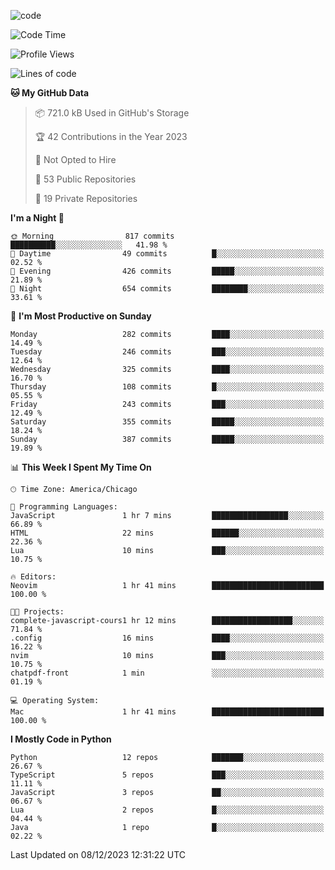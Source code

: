 
<!--
**liuyaanng/liuyaanng** is a ✨ _special_ ✨ repository because its `README.md` (this file) appears on your GitHub profile.

Here are some ideas to get you started:

- 🔭 I’m currently working on ...
- 🌱 I’m currently learning ...
- 👯 I’m looking to collaborate on ...
- 🤔 I’m looking for help with ...
- 💬 Ask me about ...
- 📫 How to reach me: ...
- 😄 Pronouns: ...
- ⚡ Fun fact: ...
-->


![code](https://cdn.jsdelivr.net/gh/liuyaanng/liuyaanng@1.0/code.gif) 

<!--START_SECTION:waka-->
![Code Time](http://img.shields.io/badge/Code%20Time-275%20hrs-blue)

![Profile Views](http://img.shields.io/badge/Profile%20Views-0-blue)

![Lines of code](https://img.shields.io/badge/From%20Hello%20World%20I%27ve%20Written-17.3%20million%20lines%20of%20code-blue)

**🐱 My GitHub Data** 

> 📦 721.0 kB Used in GitHub's Storage 
 > 
> 🏆 42 Contributions in the Year 2023
 > 
> 🚫 Not Opted to Hire
 > 
> 📜 53 Public Repositories 
 > 
> 🔑 19 Private Repositories 
 > 
**I'm a Night 🦉** 

```text
🌞 Morning                817 commits         ██████████░░░░░░░░░░░░░░░   41.98 % 
🌆 Daytime                49 commits          █░░░░░░░░░░░░░░░░░░░░░░░░   02.52 % 
🌃 Evening                426 commits         █████░░░░░░░░░░░░░░░░░░░░   21.89 % 
🌙 Night                  654 commits         ████████░░░░░░░░░░░░░░░░░   33.61 % 
```
📅 **I'm Most Productive on Sunday** 

```text
Monday                   282 commits         ████░░░░░░░░░░░░░░░░░░░░░   14.49 % 
Tuesday                  246 commits         ███░░░░░░░░░░░░░░░░░░░░░░   12.64 % 
Wednesday                325 commits         ████░░░░░░░░░░░░░░░░░░░░░   16.70 % 
Thursday                 108 commits         █░░░░░░░░░░░░░░░░░░░░░░░░   05.55 % 
Friday                   243 commits         ███░░░░░░░░░░░░░░░░░░░░░░   12.49 % 
Saturday                 355 commits         █████░░░░░░░░░░░░░░░░░░░░   18.24 % 
Sunday                   387 commits         █████░░░░░░░░░░░░░░░░░░░░   19.89 % 
```


📊 **This Week I Spent My Time On** 

```text
🕑︎ Time Zone: America/Chicago

💬 Programming Languages: 
JavaScript               1 hr 7 mins         █████████████████░░░░░░░░   66.89 % 
HTML                     22 mins             ██████░░░░░░░░░░░░░░░░░░░   22.36 % 
Lua                      10 mins             ███░░░░░░░░░░░░░░░░░░░░░░   10.75 % 

🔥 Editors: 
Neovim                   1 hr 41 mins        █████████████████████████   100.00 % 

🐱‍💻 Projects: 
complete-javascript-cours1 hr 12 mins        ██████████████████░░░░░░░   71.84 % 
.config                  16 mins             ████░░░░░░░░░░░░░░░░░░░░░   16.22 % 
nvim                     10 mins             ███░░░░░░░░░░░░░░░░░░░░░░   10.75 % 
chatpdf-front            1 min               ░░░░░░░░░░░░░░░░░░░░░░░░░   01.19 % 

💻 Operating System: 
Mac                      1 hr 41 mins        █████████████████████████   100.00 % 
```

**I Mostly Code in Python** 

```text
Python                   12 repos            ███████░░░░░░░░░░░░░░░░░░   26.67 % 
TypeScript               5 repos             ███░░░░░░░░░░░░░░░░░░░░░░   11.11 % 
JavaScript               3 repos             ██░░░░░░░░░░░░░░░░░░░░░░░   06.67 % 
Lua                      2 repos             █░░░░░░░░░░░░░░░░░░░░░░░░   04.44 % 
Java                     1 repo              █░░░░░░░░░░░░░░░░░░░░░░░░   02.22 % 
```




 Last Updated on 08/12/2023 12:31:22 UTC
<!--END_SECTION:waka-->
